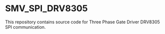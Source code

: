 # SMV_SPI_DRV8305
This repository contains source code for Three Phase Gate Driver DRV8305 SPI communication.
